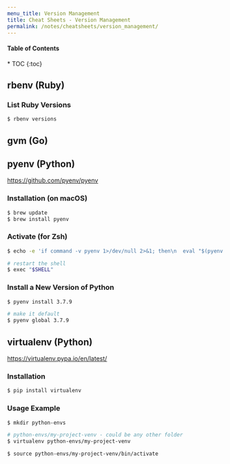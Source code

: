 ```yaml
---
menu_title: Version Management
title: Cheat Sheets - Version Management
permalink: /notes/cheatsheets/version_management/
---
```


<h4>Table of Contents</h4>
* TOC
{:toc}

## rbenv (Ruby)

### List Ruby Versions

```bash
$ rbenv versions
```

## gvm (Go)



## pyenv (Python)

<https://github.com/pyenv/pyenv>

### Installation (on macOS)

```bash
$ brew update
$ brew install pyenv
```

### Activate (for Zsh)

```bash
$ echo -e 'if command -v pyenv 1>/dev/null 2>&1; then\n  eval "$(pyenv init -)"\nfi' >> ~/.zshrc

# restart the shell
$ exec "$SHELL"
```

### Install a New Version of Python

```bash
$ pyenv install 3.7.9

# make it default
$ pyenv global 3.7.9
```

## virtualenv (Python)

<https://virtualenv.pypa.io/en/latest/>

### Installation

```bash
$ pip install virtualenv
```

### Usage Example

```bash
$ mkdir python-envs

# python-envs/my-project-venv - could be any other folder
$ virtualenv python-envs/my-project-venv

$ source python-envs/my-project-venv/bin/activate
```

